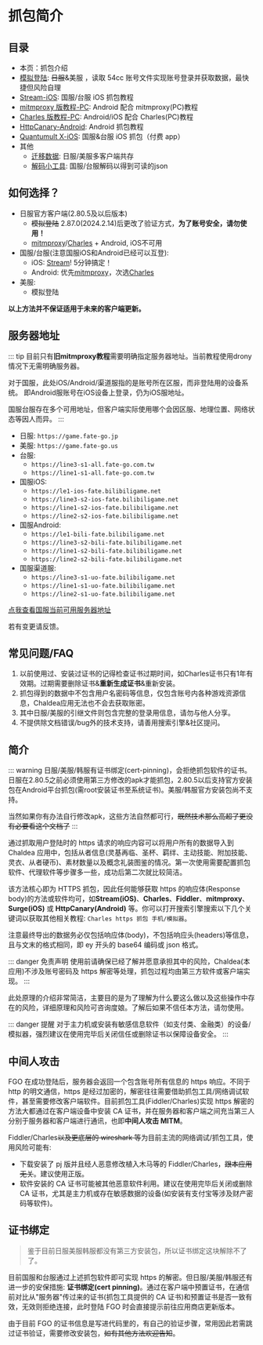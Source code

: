 # 抓包简介

## 目录

- 本页：抓包介绍
- [模拟登陆](./authfile_login.md): ~~日服~~&美服 ，读取 54cc 账号文件实现账号登录并获取数据，最快捷但风险自理
- [Stream-iOS](./stream.md): 国服/台服 iOS 抓包教程
- [mitmproxy 版教程-PC](./mitmproxy.md): Android 配合 mitmproxy(PC)教程
- [Charles 版教程-PC](./charles.md): Android/iOS 配合 Charles(PC)教程
- [HttpCanary-Android](./httpcanary.md): Android 抓包教程
- [Quantumult X-iOS](./quantumultx.md): 国服&台服 iOS 抓包（付费 app）
- 其他
  - [迁移数据](./transfer_data.md): 日服/美服多客户端共存
  - [解码小工具](./decoder.md): 国服/台服解码以得到可读的json

## 如何选择？

- 日服官方客户端(2.80.5及以后版本)
  - ~~模拟登陆~~ 2.87.0(2024.2.14)后更改了验证方式，**为了账号安全，请勿使用！**
  - [mitmproxy](./mitmproxy.md)/[Charles](./charles.md) + Android, iOS不可用
- 国服/台服(注意国服iOS和Android已经可以互登):
  - iOS: [Stream](./stream.md)! 5分钟搞定！
  - Android: 优先[mitmproxy](./mitmproxy.md)，次选[Charles](./charles.md)
- 美服:
  - 模拟登陆

**以上方法并不保证适用于未来的客户端更新。**

## 服务器地址

::: tip
目前只有**旧mitmproxy教程**需要明确指定服务器地址。当前教程使用drony情况下无需明确服务器。

对于国服，此处iOS/Android/渠道服指的是账号所在区服，而非登陆用的设备系统。
即Android服账号在iOS设备上登录，仍为iOS服地址。

国服台服存在多个可用地址，但客户端实际使用哪个会因区服、地理位置、网络状态等因人而异。
:::

- 日服: `https://game.fate-go.jp`
- 美服: `https://game.fate-go.us`
- 台服:
  - `https://line3-s1-all.fate-go.com.tw`
  - `https://line1-s1-all.fate-go.com.tw`
- 国服iOS:
  - `https://le1-ios-fate.bilibiligame.net`
  - `https://line3-s2-ios-fate.bilibiligame.net`
  - `https://line1-s2-ios-fate.bilibiligame.net`
  - `https://line2-s2-ios-fate.bilibiligame.net`
- 国服Android:
  - `https://le1-bili-fate.bilibiligame.net`
  - `https://line3-s2-bili-fate.bilibiligame.net`
  - `https://line1-s2-bili-fate.bilibiligame.net`
  - `https://line2-s2-bili-fate.bilibiligame.net`
- 国服渠道服:
  - `https://line3-s1-uo-fate.bilibiligame.net`
  - `https://line1-s1-uo-fate.bilibiligame.net`
  - `https://line2-s1-uo-fate.bilibiligame.net`

[点我查看国服当前可用服务器地址](https://worker-cn.chaldea.center/misc/bili-fgo-server)

若有变更请反馈。

## 常见问题/FAQ

1. 以前使用过、安装过证书的记得检查证书过期时间，如Charles证书只有1年有效期。过期需要删除证书&**重新生成证书**&重新安装。
2. 抓包得到的数据中不包含用户名密码等信息，仅包含账号内各种游戏资源信息，Chaldea应用无法也不会去获取账密。
3. 其中日服/美服的引继文件则包含完整的登录用信息，请勿与他人分享。
4. 不提供除文档错误/bug外的技术支持，请善用搜索引擎&社区提问。

## 简介

::: warning
日服/美服/韩服有证书绑定(cert-pinning)，会拒绝抓包软件的证书。日服在2.80.5之前必须使用第三方修改的apk才能抓包，2.80.5以后支持官方安装包在Android平台抓包(需root安装证书至系统证书)。美服/韩服官方安装包尚不支持。

当然如果你有办法自行修改apk，这些方法自然都可行，~~既然技术那么高超了更没有必要看这个文档了~~
:::

通过抓取用户登陆时的 https 请求的响应内容可以将用户所有的数据导入到 Chaldea 应用中，包括从者信息(灵基再临、圣杯、羁绊、主动技能、附加技能、灵衣、从者硬币)、素材数量以及概念礼装图鉴的情况。第一次使用需要配置抓包软件、代理软件等步骤多一些，成功后第二次就比较简洁。

该方法核心即为 HTTPS 抓包，因此任何能够获取 https 的响应体(Response body)的方法或软件均可，如**Stream(iOS)**、**Charles**、**Fiddler**、**mitmproxy**、**Surge(iOS)** 或 **HttpCanary(Android)** 等。你可以打开搜索引擎搜索以下几个关键词以获取其他相关教程: `Charles https 抓包 手机/模拟器`。

注意最终导出的数据务必仅包括响应体(body)，不包括响应头(headers)等信息，且与文末的格式相同，即 ey 开头的 base64 编码或 json 格式。

::: danger 免责声明
使用前请确保已经了解并愿意承担其中的风险，Chaldea(本应用)不涉及账号密码及 https 解密等处理，抓包过程均由第三方软件或客户端实现。
:::

此处原理的介绍非常简洁，主要目的是为了理解为什么要这么做以及这些操作中存在的风险，详细原理和风险可咨询度娘。了解后如果不信任本方法，请勿使用。

::: danger 提醒
对于主力机或安装有敏感信息软件（如支付类、金融类）的设备/模拟器，强烈建议在使用完毕后关闭信任或删除证书以保障设备安全。
:::

## 中间人攻击

FGO 在成功登陆后，服务器会返回一个包含账号所有信息的 https 响应。不同于 http 的明文通信，https 是经过加密的，解密往往需要借助抓包工具/网络调试软件，甚至需要修改客户端软件。目前抓包工具(Fiddler/Charles)实现 https 解密的方法大都通过在客户端设备中安装 CA 证书，并在服务器和客户端之间充当第三人分别于服务器和客户端进行通讯，也即**中间人攻击 MITM**。

Fiddler/Charles~~以及更底层的 wireshark 等~~为目前主流的网络调试/抓包工具，使用风险可能有:

- 下载安装了 pj 版并且经人恶意修改植入木马等的 Fiddler/Charles，~~跟本应用无关~~。建议使用正版。
- 软件安装的 CA 证书可能被其他恶意软件利用。建议在使用完毕后关闭或删除 CA 证书，尤其是主力机或存在敏感数据的设备(如安装有支付宝等涉及财产密码等软件)。

## 证书绑定

> 鉴于目前日服美服韩服都没有第三方安装包，所以证书绑定这块解除不了了。

目前国服和台服通过上述抓包软件即可实现 https 的解密。但日服/美服/韩服还有进一步的安保措施: **证书绑定(cert pinning)**。通过在客户端中预置证书，在通信前对比从"服务器"传过来的证书(抓包工具提供的 CA 证书)和预置证书是否一致有效，无效则拒绝连接，此时登陆 FGO 时会直接提示前往应用商店更新版本。

由于目前 FGO 的证书信息是写进代码里的，有自己的验证步骤，常用因此若需跳过证书验证，需要修改安装包，~~如有其他方法欢迎告知~~。
